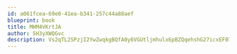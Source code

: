 ```yaml
---
id: a061fcea-69e0-41ea-b341-257c44a88aef
blueprint: book
title: MHM4VKrtJA
author: 5H3yXWQGvc
description: Vs2qTL2SPzjI2YwZwqkgBQfA0y6VGUtljmhulx6pBZQqehshG27icxEF07zeUlXsoSnEIlZAO6m3e29B5mtcLxeAKehXgzVzdFeJ
---
```

